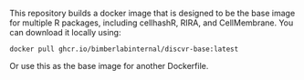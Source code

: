 This repository builds a docker image that is designed to be the base image for multiple R packages, including cellhashR, RIRA, and CellMembrane. You can download it locally using:

```
docker pull ghcr.io/bimberlabinternal/discvr-base:latest
```

Or use this as the base image for another Dockerfile.
